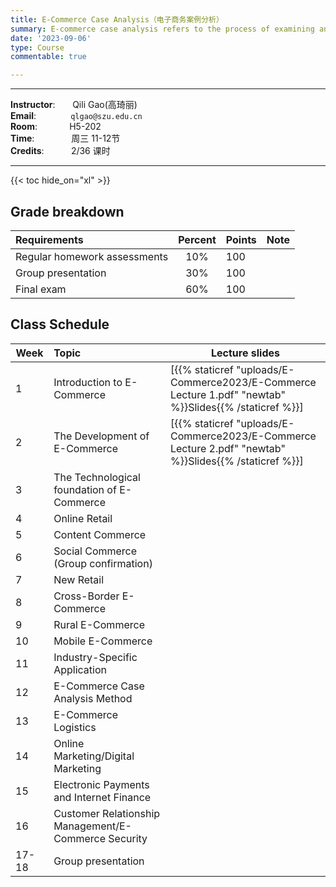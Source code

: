 ```yaml
---
title: E-Commerce Case Analysis（电子商务案例分析）
summary: E-commerce case analysis refers to the process of examining and evaluating specific cases or scenarios related to e-commerce businesses. This analysis typically involves a systematic review of various aspects of an e-commerce business, aiming to gain insights, make informed decisions, and potentially solve problems.
date: '2023-09-06'
type: Course
commentable: true

---
```

-----
**Instructor**:       Qili Gao(高琦丽)                 <br>
**Email**:              `qlgao@szu.edu.cn`                 <br>
**Room**:             H5-202   <br>
**Time**:               周三 11-12节      <br>
**Credits**:           2/36 课时

-----

{{< toc hide_on="xl" >}}

## Grade breakdown

|  Requirements              | Percent      | Points                       | Note                                       |
|:---------------------------|:------------:|:-----------------------------|:-------------------------------------------|
| Regular homework assessments | 10%          |   100                       |                                            |
|Group presentation        | 30%              |     100                     |                                            |
| Final  exam                | 60%          |  100                          |                                            |


## Class Schedule

|Week | Topic                                                                                 | Lecture slides	                                                                                                                                                               
|----- |:----------------------------------------------------------------------------------------|---------------------------------------------------------------------------------------------------------------------------------------------------------------------------------|
|  1   |Introduction to E-Commerce | [{{% staticref "uploads/E-Commerce2023/E-Commerce Lecture 1.pdf" "newtab" %}}Slides{{% /staticref %}}] |
|  2   |The Development of E-Commerce                 |[{{% staticref "uploads/E-Commerce2023/E-Commerce Lecture 2.pdf" "newtab" %}}Slides{{% /staticref %}}]  |
|  3  |The Technological foundation of E-Commerce     | | 
| 4 |Online Retail                                    | |               
|  5  |Content Commerce                               | | 
|  6  |Social Commerce (Group confirmation)          | |               
| 7  |New Retail| |  
|  8 |Cross-Border E-Commerce| |                                       
|  9  |Rural E-Commerce| |                                              
| 10  |Mobile E-Commerce||                                              
|  11  |Industry-Specific Application| | 
|  12  |E-Commerce Case Analysis Method| |         
|  13  |E-Commerce Logistics| |                                         
|  14  |Online Marketing/Digital Marketing| |                           
|  15  |Electronic Payments and Internet Finance| |                     
|  16  |Customer Relationship Management/E-Commerce Security| |         
|  17-18  |Group presentation| |                                                                                     

